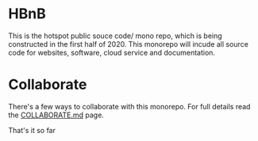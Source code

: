 # HBnB
This is the hotspot public souce code/ mono repo, which is being constructed in the first half of 2020. 
This monorepo will incude all source code for websites, software, cloud service and documentation. 

# Collaborate

There's a few ways to collaborate with this monorepo. 
For full details read the [COLLABORATE.md](COLLABORATE.md) page. 
 
That's it so far
